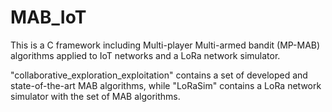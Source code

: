 # MAB_IoT
This is a C framework including Multi-player Multi-armed bandit (MP-MAB) algorithms applied to IoT networks and a LoRa network simulator.

"collaborative_exploration_exploitation" contains a set of developed and state-of-the-art MAB algorithms, while "LoRaSim" contains a LoRa network simulator with 
the set of MAB algorithms.
